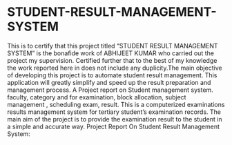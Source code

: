 # STUDENT-RESULT-MANAGEMENT-SYSTEM
This is to certify that this project titled “STUDENT RESULT MANAGEMENT SYSTEM” is the bonafide work of ABHIJEET KUMAR who carried out the project my supervision. Certified further that to the best  of my knowledge the work reported here in does not include any duplicity.The main objective of developing this project is to automate student result management. This application will greatly simplify and speed up the result preparation and management process.  A Project report on Student management system. faculty, category and for examination, block allocation, subject management , scheduling exam, result. This is a computerized examinations results management system for tertiary student’s examination records. The main aim of the project is to provide the examination result to the student in a simple and accurate way. Project Report On Student Result Management System:
